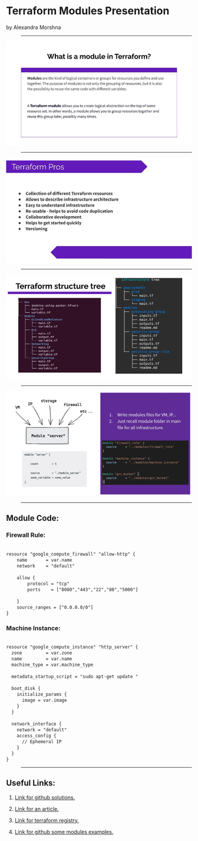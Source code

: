 # Terraform Modules Presentation
by Alexandra Morshna

> -----

![Image](https://github.com/a0morshna/terraform-modules-presentation/blob/main/slides/Terraform-Modules.jpg)

> -----

![Image](https://github.com/a0morshna/terraform-modules-presentation/blob/main/slides/Terraform-Modules1.jpg)

> -----

![Image](https://github.com/a0morshna/terraform-modules-presentation/blob/main/slides/Terraform-Modules2.jpg)

> -----

![Image](https://github.com/a0morshna/terraform-modules-presentation/blob/main/slides/Terraform-Modules3.jpg)

> -----

## Module Code:

### Firewall Rule:

```

resource "google_compute_firewall" "allow-http" {
    name       = var.name
    network    = "default"

    allow {
        protocol = "tcp"
        ports    = ["8080","443","22","80","5000"]

    }
    source_ranges = ["0.0.0.0/0"]
}

```

### Machine Instance:

```

resource "google_compute_instance" "http_server" {
  zone         = var.zone
  name         = var.name
  machine_type = var.machine_type

  metadata_startup_script = "sudo apt-get update "

  boot_disk {
    initialize_params {
      image = var.image
    }
  }

  network_interface {
    network = "default"
    access_config {
      // Ephemeral IP
    }
  }
}

```

> -----

##  Useful Links: 
1. [Link for github solutions. ](https://github.com/GoogleCloudPlatform/solutions-terraform-cloudbuild-gitops/tree/e6bcec81715f52a9a9c7f547926fe4a05c102268)

2. [Link for an article. ](https://www.freecodecamp.org/news/terraform-modules-explained/)

3. [Link for terraform registry. ](https://registry.terraform.io/namespaces/terraform-google-modules)

4. [Link for github some modules examples. ](https://github.com/terraform-google-modules)

 